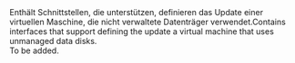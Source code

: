 <Namespace Name="Microsoft.Azure.Management.Compute.Fluent.VirtualMachineUnmanagedDataDisk.UpdateDefinition">
  <Docs>
    <summary><span data-ttu-id="76fb2-101">Enthält Schnittstellen, die unterstützen, definieren das Update einer virtuellen Maschine, die nicht verwaltete Datenträger verwendet.</span><span class="sxs-lookup"><span data-stu-id="76fb2-101">Contains interfaces that support defining the update a virtual machine that uses unmanaged data disks.</span></span></summary> 
    <remarks>To be added.</remarks>
  </Docs>
</Namespace>
